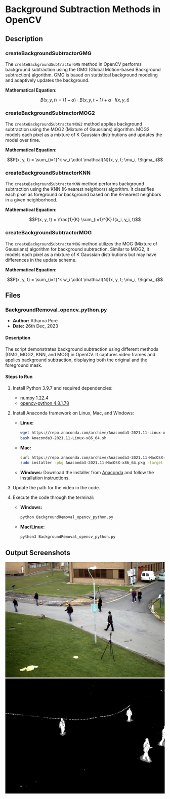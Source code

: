 # Background Subtraction Methods in OpenCV

## Description

### createBackgroundSubtractorGMG
The `createBackgroundSubtractorGMG` method in OpenCV performs background subtraction using the GMG (Global Motion-based Background subtraction) algorithm. GMG is based on statistical background modeling and adaptively updates the background.

**Mathematical Equation:**

$$B(x, y, t) = (1 - \alpha) \cdot B(x, y, t-1) + \alpha \cdot I(x, y, t)$$

### createBackgroundSubtractorMOG2
The `createBackgroundSubtractorMOG2` method applies background subtraction using the MOG2 (Mixture of Gaussians) algorithm. MOG2 models each pixel as a mixture of K Gaussian distributions and updates the model over time.

**Mathematical Equation:**

$$P(x, y, t) = \sum_{i=1}^k w_i \cdot \mathcal{N}(x, y, t; \mu_i, \Sigma_i)$$

### createBackgroundSubtractorKNN
The `createBackgroundSubtractorKNN` method performs background subtraction using the KNN (K-nearest neighbors) algorithm. It classifies each pixel as foreground or background based on the K-nearest neighbors in a given neighborhood.

**Mathematical Equation:**

$$P(x, y, t) = \frac{1}{K} \sum_{i=1}^{K} I(x_i, y_i, t)$$


### createBackgroundSubtractorMOG
The `createBackgroundSubtractorMOG` method utilizes the MOG (Mixture of Gaussians) algorithm for background subtraction. Similar to MOG2, it models each pixel as a mixture of K Gaussian distributions but may have differences in the update scheme.

**Mathematical Equation:**

$$P(x, y, t) = \sum_{i=1}^k w_i \cdot \mathcal{N}(x, y, t; \mu_i, \Sigma_i)$$


## Files

### BackgroundRemoval_opencv_python.py
- **Author:** Atharva Pore
- **Date:** 26th Dec, 2023

#### Description
The script demonstrates background subtraction using different methods (GMG, MOG2, KNN, and MOG) in OpenCV. It captures video frames and applies background subtraction, displaying both the original and the foreground mask.

#### Steps to Run
1. Install Python 3.9.7 and required dependencies:
   - [numpy 1.22.4](https://pypi.org/project/numpy/1.22.4/)
   - [opencv-python 4.8.1.78](https://pypi.org/project/opencv-python/4.8.1.78/)

2. Install Anaconda framework on Linux, Mac, and Windows:
   - **Linux:**
     ```bash
     wget https://repo.anaconda.com/archive/Anaconda3-2021.11-Linux-x86_64.sh
     bash Anaconda3-2021.11-Linux-x86_64.sh
     ```

   - **Mac:**
     ```bash
     curl https://repo.anaconda.com/archive/Anaconda3-2021.11-MacOSX-x86_64.pkg -o Anaconda3-2021.11-MacOSX-x86_64.pkg
     sudo installer -pkg Anaconda3-2021.11-MacOSX-x86_64.pkg -target /
     ```

   - **Windows:**
     Download the installer from [Anaconda](https://www.anaconda.com/products/distribution#windows) and follow the installation instructions.

3. Update the path for the video in the code.

4. Execute the code through the terminal:
   - **Windows:**
     ```bash
     python BackgroundRemoval_opencv_python.py
     ```

   - **Mac/Linux:**
     ```bash
     python3 BackgroundRemoval_opencv_python.py
     ```

## Output Screenshots
![Original Image](https://github.com/AtharvaPore01/Python-Programming-Machine-Learning-Computer-Vision-Artificial-Intelligence/blob/main/BackgroundRemoval/output/Original.png)
![Background Removed Image](https://github.com/AtharvaPore01/Python-Programming-Machine-Learning-Computer-Vision-Artificial-Intelligence/blob/main/BackgroundRemoval/output/Background_Removed.png)
